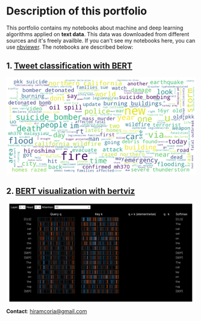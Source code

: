 # Description of this portfolio

This portfolio contains my notebooks about machine and deep learning algorithms applied on **text data**. This data was downloaded from different sources and it's freely availble. If you can't see my notebooks here, you can use [nbviewer](https://nbviewer.org/). The notebooks are described below: 

## 1.  [Tweet classification with BERT](notebooks/prediction-of-tweets-using-bert-model.ipynb) 

![tweet](img/tweet.png)  

## 2. [BERT visualization with bertviz](notebooks/bert-visualizing-with-bertviz.ipynb)



![bertviz](img/bertviz.png)

**Contact**: hiramcoria@gmail.com